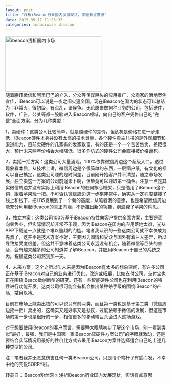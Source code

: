 ```yaml
---
layout: post
title: "浅析iBeacon行业国内发展现状，实话有点意思"
date: 2015-05-17 11:23:33
categories: indoorwise ibeacon
---
```

<p><a href="http://www.ibeaconfans.com/wp-content/uploads/2015/05/ibeacon浅析国内市场.jpg"><img alt="ibeacon浅析国内市场" class="alignnone size-medium wp-image-1346" height="172" src="http://www.ibeaconfans.com/wp-content/uploads/2015/05/ibeacon浅析国内市场-300x172.jpg" width="300"/></a><br/>
随着腾讯微信和阿里巴巴的介入，分众等传媒巨头的应用推广，众商家的落地案例宣传，iBeacon可以说是一夜之间火遍全国。现在iBeacon在国内的状态可以总结为：非常火，很初级，有点乱，诸侯争。无论原来做何种业务的公司，包括硬件，软件，广告，公关等都一股脑进入iBeacon领域，向自己的客户兜售自己的“完整”全面方案，分为几种类型：</p>


<p>1，卖硬件：这类公司比较简单，就是赚硬件的差价，但危机是价格在进一步走低，iBeacon硬件本身并没有太高的技术含量，各个硬件卖主儿拼的是外观细节和渠道能力，目前卖硬件的几家有的发家致富，有的还是一个一个苦苦售卖，差距很大，预计未来两年价格会大幅降低，很多作坊式的硬件公司会直接被价格逼死。</p>


<p>2，卖摇一摇方案：这类公司大量涌现，100%依靠微信周边这个超级入口。透过现象看本质，从技术上讲，微信周边是个很简单的东西，一层窗户纸，有文化的都可以自己搞定，这类公司赚的是时间差，目前刚开始客户并不清楚，随之市场发展，独立卖这一方案的公司前途未卜啊，但毕竟可以赚取第一桶金。注意一点是其实微信周边并没有实际上利用iBeacon的任何核心框架，只是借用了iBeacon这个词，跟着苹果玩一把。不可否认微信周边这一步棋非常牛，确实从一定程度链接了线上和线下，把LBS发展到了一个新的高度，从笔者我的意愿，也是希望微信周边能充分利用起iBeacon的真正内涵，不断推出新的功能，别浪费了苹果的构思。</p>


<p>3，独立方案：这类公司100%基于iBeacon特性向客户提供全面方案，主要是面向零售业，但实际情况却非常不乐观，因为iBeacon在国内的应用落地太难，光从APP下载这一点就是个难以逾越的门槛。笔者我认识的一些这类公司就不幸快成为先烈了，这并不是技术方案不好，主要因为国情和受众与国外有着巨大差异，所以导致接受度很差。但这并不意味着这类公司永远没有机会，随着微信等巨头的普及，会有越来越多的公司知道并了解iBeacon，并应用iBeacon于自己的系统之内。祝福这类公司熬到那一天。</p>


<p>4，未来方案：这个之所以叫未来是因为iBeacon有太多的想象空间，有许多公司正在基于iBeacon对自己的业务进行优化，改造或拓展，比如支付公司，支付宝也正在围绕iBeaco做创新型的研究。还有一些智能硬件公司也在利用iBeacon的特性进行功能开发。这类公司很可能会有机会推出某种杀手级的围绕iBeacon的产品，拭目以待。</p>


<p>目前在市场上能卖出钱的可以说只有前两类，而且第一类也是基于第二类（微信周边摇一摇）卖出的，这确实又是好事又是悲哀，过度依赖于微信的发展，但这是市场的第一步也是很好的一步，相信更多的移动端巨头会进入这场游戏。</p>


<p>对于想要使用iBeacon的客户而言，需要睁大眼睛初步了解这个市场，别一看到类似“最好，最强，我们是中国第一家iBeacon软硬件方案公司”的字眼就激动，还是要结合实际情况用最好的性价比方式去采用iBeacon方案并选择适合自己的上述几种类型的公司。</p>


<p>注：笔者我并无恶意伤害任何一类iBeacon公司，只是甩个笔杆子有感而发，不幸中枪的先说SORRY啦。</p>


<p>转载自：iBeacon粉丝网 » 浅析iBeacon行业国内发展现状，实话有点意思</p>